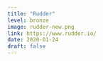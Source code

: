 ```yaml
---
title: "Rudder"
level: bronze
image: rudder-new.png
link: https://www.rudder.io/
date: 2020-01-24
draft: false
---
```



